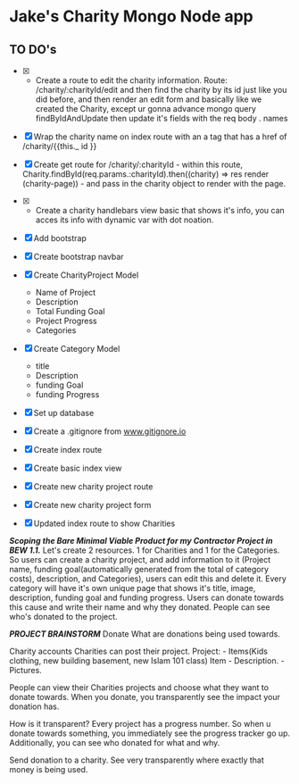 # Jake's Charity  Mongo Node app

## TO DO's

- [X] - Create a route to edit the charity information. Route: /charity/:charityId/edit and then find the charity by its id just like you did before, and then render an edit form and basically like we created the Charity, except ur gonna advance mongo query findByIdAndUpdate then update it's fields with the req body . names
- [X] Wrap the charity name on index route with an a tag that has a href of /charity/{{this._ id }}
- [X] Create get route for /charity/:charityId
        - within this route, Charity.findById(req.params.:charityId).then((charity) => res render (charity-page)) - and pass in the charity object to render with the page.
- [X] - Create a charity handlebars view basic that shows it's info, you can acces its info with dynamic var with dot noation.

- [X] Add bootstrap
- [X] Create bootstrap navbar
- [X] Create CharityProject Model
    - Name of Project
    - Description
    - Total Funding Goal
    - Project Progress
    - Categories
- [X] Create Category Model
    - title
    - Description
    - funding Goal
    - funding Progress
- [X] Set up database
- [X] Create a .gitignore from www.gitignore.io
- [X] Create index route
- [X] Create basic index view
- [X] Create new charity project route
- [X] Create new charity project form
- [X] Updated index route to show Charities



*********Scoping the Bare Minimal Viable Product for my Contractor Project in BEW 1.1.*********
Let's create 2 resources. 1 for Charities and 1 for the Categories.
So users can create a charity project, and add information to it (Project name, funding goal(automatically generated from the total of category costs), description, and Categories), users can edit this and delete it.
Every category will have it's own unique page that shows it's title, image, description, funding goal and funding progress. Users can donate towards this cause and write their name and why they donated. People can see who's donated to the project.


*********PROJECT BRAINSTORM*********
Donate
What are donations being used towards.

Charity accounts
Charities can post their project.
  Project:
    - Items(Kids clothing, new building basement, new Islam 101 class)
      Item
        - Description.
        - Pictures.

People can view their Charities projects and choose what they want to donate towards.
When you donate, you transparently see the impact your donation has.

How is it transparent? Every project has a progress number. So when u donate towards something, you immediately see the progress tracker go up. Additionally, you can see who donated for what and why.

Send donation to a charity.
See very transparently where exactly that money is being used.
